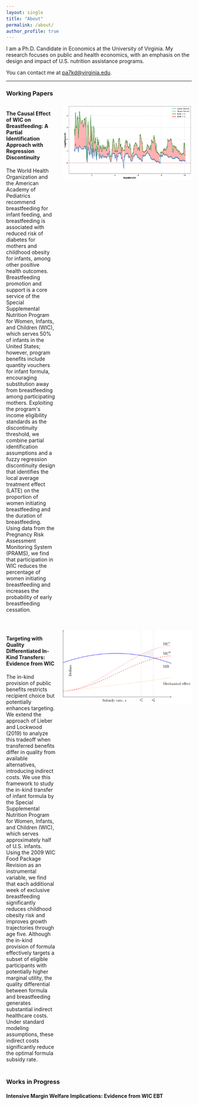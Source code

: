 ```yaml
---
layout: single
title: "About"
permalink: /about/
author_profile: true
---
```


I am a Ph.D. Candidate in Economics at the University of Virginia. My research focuses on public and health economics, with an emphasis on the design and impact of U.S. nutrition assistance programs. 

You can contact me at [pa7kd@virginia.edu](mailto:pa7kd@virginia.edu).

---

### Working Papers

<div style="display: flex; align-items: flex-start; gap: 20px; margin-bottom: 2em;">
  <div style="flex: 1;">
    <h4><strong>The Causal Effect of WIC on Breastfeeding: A Partial Identification Approach with Regression Discontinuity</strong></h4>
    <p>
      The World Health Organization and the American Academy of Pediatrics recommend breastfeeding for infant feeding, and breastfeeding is associated with reduced risk of diabetes for mothers and childhood obesity for infants, among other positive health outcomes. Breastfeeding promotion and support is a core service of the Special Supplemental Nutrition Program for Women, Infants, and Children (WIC), which serves 50% of infants in the United States; however, program benefits include quantity vouchers for infant formula, encouraging substitution away from breastfeeding among participating mothers. Exploiting the program's income eligibility standards as the discontinuity threshold, we combine partial identification assumptions and a fuzzy regression discontinuity design that identifies the local average treatment effect (LATE) on the proportion of women initiating breastfeeding and the duration of breastfeeding. Using data from the Pregnancy Risk Assessment Monitoring System (PRAMS), we find that participation in WIC reduces the percentage of women initiating breastfeeding and increases the probability of early breastfeeding cessation.
    </p>
  </div>
  <div>
    <img src="images/FIGURE_breastfeeding_duration_weeks_LATE_slope_1.00.png" alt="Breastfeeding Duration (Hazard): LATE Partial Identification Estimates" width="350" style="margin-top: 5px;" />
  </div>
</div>

<div style="display: flex; align-items: flex-start; gap: 20px; margin-bottom: 2em;">
  <div style="flex: 1;">
    <h4><strong>Targeting with Quality Differentiated In-Kind Transfers: Evidence from WIC</strong></h4>
    <p>
      The in-kind provision of public benefits restricts recipient choice but potentially enhances targeting. We extend the approach of Lieber and Lockwood (2019) to analyze this tradeoff when transferred benefits differ in quality from available alternatives, introducing indirect costs. We use this framework to study the in-kind transfer of infant formula by the Special Supplemental Nutrition Program for Women, Infants, and Children (WIC), which serves approximately half of U.S. infants. Using the 2009 WIC Food Package Revision as an instrumental variable, we find that each additional week of exclusive breastfeeding significantly reduces childhood obesity risk and improves growth trajectories through age five. Although the in-kind provision of formula effectively targets a subset of eligible participants with potentially higher marginal utility, the quality differential between formula and breastfeeding generates substantial indirect healthcare costs. Under standard modeling assumptions, these indirect costs significantly reduce the optimal formula subsidy rate.
    </p>
  </div>
  <div>
    <img src="images/costs_benefits_subsidy.png" alt="Costs and Benefits of a Subsidy with Quality Effects" width="350" style="margin-top: 5px;" />
  </div>
</div>

### Works in Progress

#### <strong>Intensive Margin Welfare Implications: Evidence from WIC EBT</strong>
